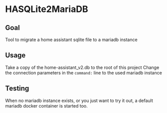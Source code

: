 # HASQLite2MariaDB

## Goal

Tool to migrate a home assistant sqlite file to a mariadb instance

## Usage
Take a copy of the home-assistant_v2.db to the root of this project
Change the connection parameters in the `command:` line to the used mariadb instance

## Testing
When no mariadb instance exists, or you just want to try it out, a default mariadb docker container is started too.
